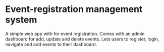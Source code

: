 # Event-registration management system

A simple web app with for event registration. Comes with an admin dashboard for add, update and delete events. Lets users to register, login, navigate and add events to their dashboard.
